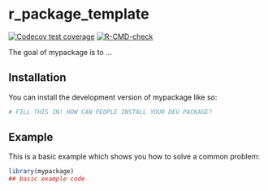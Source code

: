 
# r_package_template

<!-- badges: start -->
[![Codecov test coverage](https://codecov.io/gh/Matt-A-Bennett/test_r_package/branch/main/graph/badge.svg)](https://app.codecov.io/gh/Matt-A-Bennett/test_r_package?branch=main)
[![R-CMD-check](https://github.com/Matt-A-Bennett/test_r_package/actions/workflows/R-CMD-check.yaml/badge.svg)](https://github.com/Matt-A-Bennett/test_r_package/actions/workflows/R-CMD-check.yaml)
<!-- badges: end -->

The goal of mypackage is to ...

## Installation

You can install the development version of mypackage like so:

``` r
# FILL THIS IN! HOW CAN PEOPLE INSTALL YOUR DEV PACKAGE?
```

## Example

This is a basic example which shows you how to solve a common problem:

``` r
library(mypackage)
## basic example code
```

